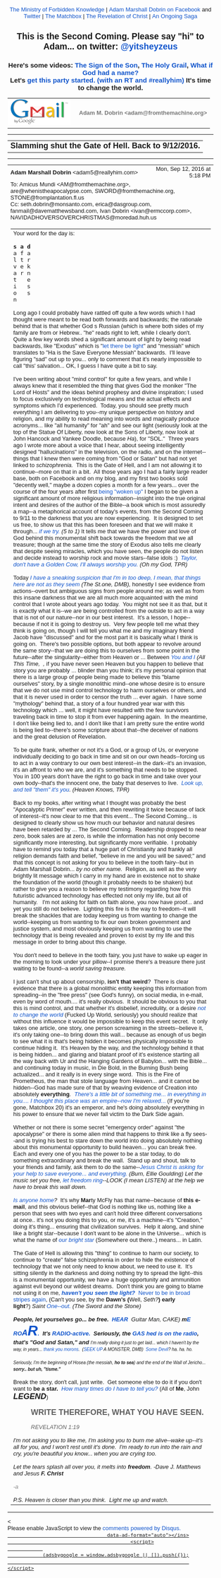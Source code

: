<!DOCTYPE html PUBLIC "-//W3C//DTD HTML 4.01//EN" "https://www.w3.org/TR/html4/strict.dtd">
<!-- saved from url=(0148)https://mail.google.com/mail/u/1/?ui=2&ik=9767b07e66&view=pt&q=emergency%20broadcast&qs=true&search=query&msg=1572043def28ea7d&siml=1572043def28ea7d -->
<html lang="en" data-inboxsdk-session-id="1482600201005-0.12663803938252127" data-inboxsdk-master-claimed="true" data-inboxsdk-active-app-ids="[{&quot;appId&quot;:&quot;sdk_wordzen_7bc143d54d&quot;}]" data-inboxsdk-app-logger-master-chosen="true" data-map-id="56faa42302c7223a" data-inboxsdk-last-event="1482600203430"><head data-inboxsdk-script-injected="true"><meta http-equiv="Content-Type" content="text/html; charset=UTF-8"><style type="text/css">
body,td,div,p,a,input {font-family: arial, sans-serif;}
</style><meta http-equiv="X-UA-Compatible" content="IE=edge"><title>Ministry of Forbidden Knowledge Mail - Slamming shut the Gate of Hell. Back to 9/12/2016.</title><style type="text/css">
body, td {font-size:13px} a:link, a:active {color:#1155CC; text-decoration:none} a:hover {text-decoration:underline; cursor: pointer} a:visited{color:##6611CC} img{border:0px} pre { white-space: pre; white-space: -moz-pre-wrap; white-space: -o-pre-wrap; white-space: pre-wrap; word-wrap: break-word; max-width: 800px; overflow: auto;} .logo { left: -7px; position: relative; }
</style><style id="inboxsdk__shared_style">.inboxsdk__notransition {
  -webkit-transition: none !important;
  -moz-transition: none !important;
  -o-transition: none !important;
  -ms-transition: none !important;
  transition: none !important;
}

.inboxsdk__close_button {
  height: 24px;
  width: 24px;
  opacity: .7;
  position: relative;
  background: none;
  border: none;
  padding: 0;
  box-sizing: content-box;
  outline: none;
  cursor: pointer;
}
.inboxsdk__close_button:focus, .inboxsdk__close_button:hover {
  opacity: 1;
}
.inboxsdk__close_button:focus::before {
  background-color: rgba(0,0,0,.12);
}
.inboxsdk__close_button::before {
  border-radius: 50%;
  position: absolute;
  top: -4px;
  bottom: -4px;
  left: -4px;
  right: -4px;
  padding: 4px;
  content: ' ';
}
.inboxsdk__close_button::after {
  content: ' ';
  background: url(https://www.gstatic.com/images/icons/material/system/1x/close_black_24dp.png);
  position: absolute;
  height: 24px;
  width: 24px;
  top: 0;
  left: 0;
}

.FDbGfHAFeHabEHJE {
  display: none;
}

/* drawer */

.inboxsdk__drawer_view_container {
  visibility: visible;
  direction: initial;
  position: fixed;
  height: 100vh;
  width: 100vw;
  bottom: 0;
  left: 0;
  z-index: 51;
  pointer-events: none;
}
.inboxsdk__drawer_view {
  position: absolute;
  pointer-events: auto;
  top: 0;
  bottom: 0;
  right: 0;
  width: 452px;
  font: normal normal normal normal 13px / normal "Helvetica Neue", Helvetica, Arial, sans-serif;
  display: -webkit-flex;
  display: flex;
  -webkit-flex-direction: column;
  flex-direction: column;
  background-color: #fff;
  outline: none;
  box-shadow: 0 0 8px rgba(0,0,0,.18), 0 8px 16px rgba(0,0,0,.36);
  -webkit-transform: translateX(100%);
  transform: translateX(100%);
  transition: transform 150ms cubic-bezier(.4,0,.2,1);
}

.inboxsdk__drawer_view.inboxsdk__active {
  -webkit-transform: none;
  transform: none;
}
.inboxsdk__drawer_title_bar {
  background-color: #f5f5f5;
  border-bottom: 1px solid #e0e0e0;
  padding: 16px 20px;
  white-space: nowrap;
  display: -webkit-flex;
  display: flex;
  flex: 0 0 auto;
  -webkit-flex: 0 0 auto;
}
.inboxsdk__drawer_title_bar .inboxsdk__close_button {
  margin-right: 20px;
  -webkit-flex-shrink: 0;
  flex-shrink: 0;
}
.inboxsdk__drawer_title {
  overflow: hidden;
  text-overflow: ellipsis;
  white-space: nowrap;
  font: normal normal normal normal 20px / 24px "Helvetica Neue", Helvetica, Arial, sans-serif;
}

/* backdrop */

.inboxsdk__inbox_backdrop {
  visibility: visible;
  position: fixed;
  height: 100vh;
  width: 100vw;
  bottom: 0;
  left: 0;
  z-index: 50;
  background-color: transparent;
  transition: background-color 150ms cubic-bezier(0.4, 0, 1, 1);
}
.inboxsdk__inbox_backdrop.inboxsdk__active {
  background-color: rgba(10,10,10,.6);
  transition: background-color 70ms cubic-bezier(0,0,.2,1);
}

.inboxsdk__inbox_backdrop ~ .inboxsdk__inbox_backdrop {
  opacity: 0.6;
}

/* sidebar */

.cBfabCEFAGfaFDIc {
  display: -webkit-flex;
  display: flex;
  -webkit-flex-direction: column;
  flex-direction: column;
}

.dbBDFJdaaGIFeBEF > .inboxsdk__close_button {
  position: absolute;
  bottom: 10px;
  right: 20px;
}

.aGBCaFFdGddaeJJI {
  width: 216px;
}

.CBDFfGfHeFDaaEJG {
  overflow: hidden;
  font: 12px Arial, sans-serif;
  max-height: 100%;
  box-sizing: border-box;
}

.EdeFaJcbGeGCAAeI {
  white-space: nowrap;
  display: -webkit-flex;
  display: flex;
  -moz-user-select: none;
  -webkit-user-select: none;
  user-select: none;
  cursor: default;
}

.CBDFfGfHeFDaaEJG.bdJHCBbbIcfGJebA .EdeFaJcbGeGCAAeI:hover,
.CBDFfGfHeFDaaEJG.HfbdbGIFeaAfJHAJ .EdeFaJcbGeGCAAeI {
  background: rgba(0,0,0,.03);
}

.CEcGcHaDBbDEJDdJ {
  min-width: 0;
  overflow: hidden;
  text-overflow: ellipsis;
}

.CBDFfGfHeFDaaEJG.bdJHCBbbIcfGJebA .CEcGcHaDBbDEJDdJ {
  cursor: move;
}

.HJFIHJbABFHEBFaG {
  padding-left: 20px;
  vertical-align: middle;
  font: 13px / 40px "Helvetica Neue", Helvetica, Arial, sans-serif;
  color: #303030;
}

.dbBDFJdaaGIFeBEF.GIdGDGFDBIBGFfGF .EdeFaJcbGeGCAAeI {
  display: none;
}

.HDaFbBabdIecccDa {
  display: inline-block;
  vertical-align: middle;
  margin-left: 10px;
  box-sizing: border-box;
  background-size: contain;
}

.HDaFbBabdIecccDa,
.HDaFbBabdIecccDa > img {
  width: 20px;
  height: 20px;
}

.JFCaJdfbcccEeCCG {
  -webkit-flex: 1;
  flex: 1;
  text-align: right;
  visibility: hidden;
}

.CBDFfGfHeFDaaEJG.bdJHCBbbIcfGJebA .JFCaJdfbcccEeCCG {
  visibility: visible;
  cursor: pointer;
}

.dbeFICHICGBBDHCA {
  margin-top: 12px;
  margin-right: 4px;
  background: url(https://www.streak.com/build/images/arrowDown.png) center / 20px no-repeat;
  border: none;
  width: 14px;
  height: 14px;
  -webkit-transform: rotate(-90deg);
  transform: rotate(-90deg);
  transition: -webkit-transform .15s, transform .15s;
  outline: none;
  opacity: .6;
  cursor: pointer;
}

.EdeFaJcbGeGCAAeI:hover .dbeFICHICGBBDHCA,
.CBDFfGfHeFDaaEJG.HfbdbGIFeaAfJHAJ .EdeFaJcbGeGCAAeI .dbeFICHICGBBDHCA {
  opacity: .9;
}

.CBDFfGfHeFDaaEJG.EcbeJCbCdeaCcaJc .dbeFICHICGBBDHCA {
  -webkit-transform: rotate(0);
  transform: rotate(0);
}

.fGfCaBbIbHafaEII {
  border-bottom: 1px solid #ddd;
  margin-bottom: 15px;
}

/* end sidebar */
</style><style id="inboxsdk__style">/* suggestions */

.inboxsdk__suggestions_separator_before {
  padding-bottom: 2px !important;
}

.inboxsdk__suggestions_separator_after {
  border-top: 1px solid #e5e5e5;
  padding-top: 2px !important;
}

/* buttons */

div.T-I.inboxsdk__button {
  -webkit-user-select: none;
  min-width: 27px;
}

.inboxsdk__no_bg {
  background: none;
}

.inboxsdk__button.inboxsdk__button_disabled {
  opacity: 0.55;
}

  .inboxsdk__button_icon + .inboxsdk__button_text {
    margin-left: 5px;
  }

.inboxsdk__button_icon {
  display: inline-block;
}

.inboxsdk__button_iconImg {
  height: 16px;
  width: 16px;
  vertical-align: middle;
  margin-top: -2px;
  user-drag: none;
  -moz-user-select: none;
  -webkit-user-drag: none;
}

.inboxsdk__button_green_inactive {
  -webkit-box-shadow: 0 1px 0 rgba(0,0,0,.05);
  box-shadow: 0 1px 0 rgba(0,0,0,.05);
  background-color: #53a93f;
  background-image: -webkit-linear-gradient(top,transparent,transparent);
  background-image: linear-gradient(top,transparent,transparent);
  border: 1px solid transparent;
  color: #fff;
  text-shadow: none;
}

.inboxsdk__button_green_hover {
  -webkit-box-shadow: inset 0 -1px 0 #4c8534;
  box-shadow: inset 0 -1px 0 #4c8534;
  background-color: #65b045;
  background-image: -webkit-linear-gradient(top,transparent,transparent);
  background-image: linear-gradient(top,transparent,transparent);
  border: 1px solid transparent;
  border-bottom: 1px solid #4c8534;
  text-shadow: none;
}

.inboxsdk__button_green_active {
  -webkit-box-shadow: inset 0 1px 0 #2f6124;
  box-shadow: inset 0 1px 0 #2f6124;
  background: #3e802f;
  border: 1px solid transparent;
  border-top: 1px solid #2f6124;
  color: #fff;
  text-shadow: none;
}

.J-M.inboxsdk__menu {
  min-width: 1em;
  min-height: 1em;
  padding: 0px;
  overflow: visible;
  max-height: none;
}

.f4.J-N-JX.inboxsdk__message_more_icon {
  margin-top: -1px;
  width: 16px;
  height: 16px;
}

/* end */

/* compose buttons */

.T-I.inboxsdk__button.inboxsdk__compose_sendButton {
  min-width: 0px;
  margin-right: 0px;
  margin-left: 0px;
  padding:0px;
}

.inboxsdk__compose_actionToolbar {
  padding: 0px 0px 0px 5px;
  white-space: nowrap;
}

.inboxsdk__compose_actionToolbar div.inboxsdk__button {
  min-width: 27px;
  height: 27px;
}

.inboxsdk__compose_actionToolbar .inboxsdk__button_icon {
  height: 17px;
  width: 17px;
  display: inline-block;
  vertical-align: middle;
  position: relative;
  margin-top: 2px;
}

.inboxsdk__compose_actionToolbar .inboxsdk__button_iconImg {
  vertical-align: top;
  height: 17px;
  width: 17px;
  display: inline-block;
  margin-top: -1px;
}

.inboxsdk__compose_actionToolbar .inboxsdk__button > div {
    opacity: 0.55;
}

.inboxsdk__compose_actionToolbar .inboxsdk__button:focus {
  border: 1px solid #4d90fe;
  outline: none;
}


  .inboxsdk__compose_actionToolbar .inboxsdk__button.inboxsdk__button_hover > div, .inboxsdk__compose_actionToolbar .inboxsdk__button:focus > div {
    opacity: 1
  }


.inboxsdk__compose_groupedActionToolbar {
  position: absolute;
  bottom: 44px;
  background: #f5f5f5;
  margin: 3px;
  box-shadow: 0 2px 2px -1px rgba(0,0,0,0.1);
  border: 1px solid #cfcfcf;
  padding: 1px !important;
  z-index: 10;
  left: 0px;
}

.inboxsdk__compose_groupedActionToolbar div.inboxsdk__button {
  z-index: 1;
}

.inboxsdk__compose_groupedActionToolbar_arrow {
  position: absolute;
  background: url('https://ssl.gstatic.com/ui/v1/icons/mail/down_pointer.png') no-repeat;
  width: 17px;
  height: 18px;
  bottom: -16px;
  margin-left: 4px;
}

/* end */

/* appid warning */

.inboxsdk__appid_warning {
  margin: 0;
  padding: 9px;
  color: #4b4b4b;
  height: 32px;
  background: #ff6c6c;
  font-size: 10pt;
}

.inboxsdk__appid_warning_main {
  display: inline-block;
  vertical-align: middle;
}

.inboxsdk__appid_warning .topline {
  font-weight: bold;
  font-size: 11pt;
}

a.inboxsdk__appid_register {
  color: white;
  display: inline-block;
  background: #1989ff;
  border-radius: 3px;
  text-decoration: none;
  box-shadow: 0 0 5px rgba(0,0,0,0.3);
  padding: 7px;
  font-size: 10pt;
  vertical-align: middle;
  margin-left: 1em;
}

input.inboxsdk__x_close_button {
  background-color: transparent;
  background-image: url(https://www.streak.com/build/images/circle_border_x.png);
  background-size: cover;
  background-repeat: no-repeat;
  background-position: center center;
  height: 20px;
  width: 20px;
  border: none;
  display: inline-block;
  vertical-align: middle;
  cursor: pointer;

  float: right;
  margin: 5px;
}

/* thread rows */

.inboxsdk__gmail_label.inboxsdk__label_has_icon .au {
  display: inline-block;
  margin-left: 14px;
}

.inboxsdk__thread_row_label .inboxsdk__button_icon,
.inboxsdk__thread_row_label .inboxsdk__button_iconImg {
  height: 11px;
  width: 11px;
}

.inboxsdk__thread_row_label .inboxsdk__button_icon {
  display: inline-block;
  margin-top: 2px;
  margin-left: 4px;
  position: absolute;
}

.inboxsdk__thread_row_button {
  outline: 0;
  padding: 0 5px;
  position: relative;
  height: 15px;
  width: 15px;
  top: -2px;
}

.inboxsdk__gmail_action {
  float: right;
  position: relative;
  background-color: grey;
  border: 1px solid black;
  margin-left: 1em;
  cursor: default;
  padding: 0 6px;
  background-image: -webkit-linear-gradient(top,#e9e9e9,#e6e6e6);
  background-image: linear-gradient(top,#e9e9e9,#e6e6e6);
  border: 1px solid rgba(0,0,0,0.1);
  border-color: #ccc;
  color: #444;
  height: 17px;
  line-height: 17px;
  min-width: 56px;
  border-radius: 2px;
  font-size: 11px;
  font-weight: bold;
  text-align: center;
  white-space: nowrap;
  padding-right: 18px;
}

.inboxsdk__gmail_action:focus {
  border: 1px solid #4d90fe;
  outline: none;
}

.inboxsdk__gmail_action:active {
  box-shadow: inset 0 1px 2px rgba(0,0,0,.1);
}

.inboxsdk__gmail_action:hover {
  box-shadow: 0 1px 1px rgba(0,0,0,.05);
  background-color: #ededed;
  background-image: -webkit-linear-gradient(top,#ededed,#eaeaea);
  background-image: linear-gradient(top,#ededed,#eaeaea);
  border-color: #b8b8b8;
}

.inboxsdk__gmail_action::after {
  content: '';
  position: absolute;
  right: 5px;
  top: 5px;
  margin-left: 5px;
  background: no-repeat url(https://ssl.gstatic.com/mail/sprites/smartmail-561acb673be75c1d374881a95997fce4.png) -67px -100px;
  width: 7px;
  height: 7px;
  opacity: .55;
}

.inboxsdk__thread_row_custom_date {
  margin-left: 2px;
}

span.inboxsdk__thread_row_custom_date + span:not(.inboxsdk__thread_row_custom_date) {
  display: none;
}

span.inboxsdk__thread_row_custom_draft_label + div.yW {
  display: none;
}

.inboxsdk__thread_row_attachment_icon {
  margin-left: 3px;
  width: 16px;
  height: 16px;
}

.inboxsdk__thread_row_icon_wrapper {
  display: inline-block;
  width: 25px;
  margin-right: 3px;
}

.inboxsdk__thread_row_image_added .y6 .inboxsdk__thread_row_icon_wrapper ~ span[id] {
  margin-left: 3px;
}

  .inboxsdk__thread_row_icon_wrapper .inboxsdk__button_icon {
    position: absolute;
    top: 50%;
    height: 24px;
    overflow: hidden;
    width: 24px;
    margin-top: -12px;
  }

    .inboxsdk__thread_row_icon_wrapper .inboxsdk__button_iconImg {
      height: 24px;
      width: 24px;
      margin-top: 0px;
    }

  .inboxsdk__thread_row_image_added .a4W, .inboxsdk__thread_row_image_added .apA, .inboxsdk__thread_row_image_added .apx {
    position: relative;
  }


/* end thread rows */

td.gH div.gK span:first-child > img {
  margin-right: 3px;
}

td.gH div.gK span:first-child > img:last-child {
  margin-right: 6px;
}

.inboxsdk__message_attachment_icon {
  width: 21px;
  height: 21px;
  margin-top: -3px;
}

/* Work around issue where clicking "Remove formatting" in Compose causes this
 * element to become taller and shift the toolbar down. */
.gU .aWQ {
  max-height: 3px;
}

.aQw .inboxsdk__button_iconImg {
  margin-top: 2px;
}

.aZi .asa .inboxsdk__button_iconImg {
  display: inline-block;
  vertical-align: middle;
  margin-top: -3px;
}

/* Message view attachments toolbar */
.aZi .aZj .asa .inboxsdk__button_iconImg {
  margin: 0;
}

body .dw {
  /* Fixes issue where a tall compose window opened over a custom view could be
   * overlapped by Gmail's top bar. Also fixes issue where mole widgets are
   * only visible while a compose window is open.
   */
  z-index: 6 !important;
}

.inboxsdk__compose_outerSidebar_wrapper {
  position: absolute;
  left: -401px;
  top: 0px;
  background: white;
  width: 400px;
  bottom: 0px;
  border-left: 1px solid silver;
  box-shadow: -2px 0px 1px #E6E6E6;
  display: block;
}

.inboxsdk__outerSidebarActive .aSt .inboxsdk__compose_outerSidebar_wrapper {
  border-left: 0;
  box-shadow: none;
  left: -400px;
}

.inboxsdk__outerSidebarActive .aSs > div { width: 50% !important; margin-left: 30%; }

.inboxsdk__compose_outerSidebar_header {
  background: #404040;
  font-size: 80%;
  padding: 10px 10px 11px 10px;
  color: white;
  border-bottom: 1px solid #C4C4C4;
}

.inboxsdk__compose_outerSidebar_body {
  position: absolute;
  width: 100%;
  bottom: 43px;
  top: 36px;
  left: -1px;
  overflow: auto;
}

.inboxsdk__compose_outerSidebar_footer {
  position: absolute;
  bottom: 0px;
  width: 100%;
  border-top: 1px solid rgb(206, 206, 206);
  display: block;
}

.inboxsdk__compose_innerSidebarActive form, .inboxsdk__compose_innerSidebarActive .GQ {
  padding-right: 200px;
}

div.inboxsdk__compose_statusbar {
  margin: 0;
  border: 0;
  height: 40px;
}

.inboxsdk__compose_statusbarActive .aoI {
  height: auto !important;
}

/* compose size fixing */
.inboxsdk__compose .qz {
  max-height: inherit !important;
}

/* .dw means not fullscreen */
.dw .inboxsdk__compose_statusbarActive .aDj.aDi {
  position: static !important;
}

.inboxsdk__compose_statusbarActive .aDj > .aDh {
  height: auto;
}

.inboxsdk__recipient_row td.ok {
  height: 23px;
}

.inboxsdk__recipient_row td.az3 {
  padding: 0px 3px 3px 3px;
}

/* toolbar visibility */

[data-thread-toolbar=true] [data-rowlist-toolbar=true] {
  display: none;
}

[data-toolbar-expanded=true] [data-toolbar-expanded=false] {
  display: none;
}

[data-toolbar-expanded=false] [data-toolbar-expanded=true] {
  display: none;
}


[data-toolbar-icononly=true] .inboxsdk__button_text {
  display: none;
}

.inboxsdk__menuItem img, .inboxsdk__menuItem .inboxsdk__icon {
  height: 16px;
  width: 16px;
  margin-left: -20px;
  position: absolute;
  margin-top: -1px;
}

/* end */

/* modal */

.inboxsdk__modal_overlay {
  right: 0px;
  bottom: 0px;
}

.inboxsdk__modal_fullscreen {
  position: fixed;
  top: 0px;
  left: 0px;
  bottom: 0px;
  right: 0px;
  z-index: 501;
  display: flex;
  display: -webkit-flex;
  justify-content: center;
  -webkit-justify-content: center;
  align-items: center;
  -webkit-align-items: center;
  padding: 110px 50px 50px 50px;
}

.inboxsdk__modal_content {
    margin-top: 30px; margin-bottom: 30px;
}

.inboxsdk__modal_fullscreen.inboxsdk__modal_content_no_buttons .inboxsdk__modal_content {
  margin-bottom: 0px;
}

.inboxsdk__modal_close {
  outline: none;
  cursor: pointer;
}


.inboxsdk__modal_fullscreen .inboxsdk__modal_container {
  position: relative;
  margin-top: -60px;
  width: auto;
  overflow: hidden;
}

  .inboxsdk__modal_fullscreen.inboxsdk__modal_hideTop .inboxsdk__modal_close {
    display: none;
  }

  .inboxsdk__modal_fullscreen.inboxsdk__modal_hideTop .inboxsdk__modal_container {
    padding-top: 0px;
  }

  .inboxsdk__modal_fullscreen.inboxsdk__modal_hideTop .inboxsdk__modal_content {
    margin-top: 0px;
  }

  .inboxsdk__modal_fullscreen.inboxsdk__modal_hideTop .Kj-JD-K7 {
    margin: 0px;
  }

  .inboxsdk__modal_fullscreen.inboxsdk__modal_hideSides .inboxsdk__modal_container {
    padding-left: 0px;
    padding-right: 0px
  }

  .inboxsdk__modal_fullscreen.inboxsdk__modal_hideBottom .inboxsdk__modal_content {
    margin-bottom: 0px;
  }

  .inboxsdk__modal_fullscreen.inboxsdk__modal_hideBottom .inboxsdk__modal_container {
    padding-bottom: 0px;
  }

/* end modal */

/* mole */

/* Fix issue where Compose toolbar can become disconnected when moles or
 * drawers are in use */
.inboxsdk__drawers_in_use .aDi,
.inboxsdk__moles_in_use .aDi {
  left: auto !important;
}

/* Make it so the compose/mole layer doesn't wrap, so we don't have to do a lot
 * of fancy logic to hide moles ourselves when things get too crowded. */
.inboxsdk__moles_in_use .nH > .nH > .no {
  white-space: nowrap;
}
.inboxsdk__moles_in_use .nH > .nH > .no > * {
  white-space: initial;
}
.inboxsdk__moles_in_use .nH > .nH > .no > .nn {
  display: inline-block;
  float: none;
}

.inboxsdk__mole_view {
  position: relative;
  max-width: 564px;
  height: 100vh;
  vertical-align: top;
  display: inline-flex;
  display: -webkit-inline-flex;
  align-items: flex-end;
  -webkit-align-items: flex-end;
}

.inboxsdk__mole_view_inner {
  visibility: visible;
  box-sizing: border-box;
  margin-right: 5px;
  box-shadow: rgba(0,0,0,0.2) 0 2px 6px;
  min-width: 260px;
  min-height: 36px;
}

.inboxsdk__mole_view_titlebar {
  position: absolute;
  left: 0;
  right: 5px;
  color: white;
  font-size: 12.8px;
  background: #404040;
  box-sizing: border-box;
  height: 36px;
  padding-top: 7px;
  padding-left: 11px;
  cursor: pointer;
}

.inboxsdk__mole_view_titlebar h2 {
  font-size: inherit;
  font-weight: inherit;
  margin: 4px 0 0 0;
  white-space: nowrap;
  overflow: hidden;
  text-overflow: ellipsis;
}

.inboxsdk__mole_title_buttons {
  white-space: nowrap;
  float: right;
  padding-right: 5px;
  margin-top: -3px;
}

.inboxsdk__mole_title_buttons > img {
  height: 24px;
  width: 24px;
  position: relative;
  top: 2px;
  opacity: 0.6;
}

.inboxsdk__mole_title_buttons > img:hover {
  opacity: 1;
  background-color: #737373;
}

.inboxsdk__mole_view.inboxsdk__minimized .inboxsdk__mole_view_content,
.inboxsdk__mole_view.inboxsdk__minimized.inboxsdk__mole_use_minimize_title h2.inboxsdk__mole_default,
.inboxsdk__mole_view:not(.inboxsdk__minimized) h2.inboxsdk__mole_minimized,
.inboxsdk__mole_view:not(.inboxsdk__mole_use_minimize_title) h2.inboxsdk__mole_minimized,
.inboxsdk__mole_view.inboxsdk__minimized .Hl,
.inboxsdk__mole_view:not(.inboxsdk__minimized) .Hk {
  display: none;
}

.inboxsdk__mole_view_content {
  margin-top: 36px;
  border: 1px solid #cfcfcf;
  background: white;
  min-width: 260px;
  min-height: 20px;
  max-height: 80vh;
}

.inboxsdk__mole_view_chromeless .inboxsdk__mole_view_inner {
  min-width: 0px;
}

.inboxsdk__mole_view_chromeless .inboxsdk__mole_view_content {
  margin-top: 0px;
  min-width: 0px;
}

/* end mole */


/* tabs */

.inboxsdk__tab {
  width: 30px;
}

.inboxsdk__tab.GIdGDGFDBIBGFfGF:first-child:last-child {
  display: none;
}

.inboxsdk__tab.inboxsdk__tab_selected {
  width: auto;
}

table.aKk .inboxsdk__contentTabContainer .inboxsdk__tab .aAy[role=tab] {
  height: 28px;
}

.inboxsdk__tab_icon {
  width: 30px;
  height: 25px;
  background-position-x: 5px;
  background-position-y: 3px;
  background-size: 16px;
  bacgkround-repeat: no-repeat;
}

.inboxsdk__tab_icon img {
  height: 16px;
  width: 16px;
  margin-left: 5px;
  margin-top: 3px;
}

.inboxsdk__tab .aKx {
  top: 4px;
}

.inboxsdk__sidebar div[role=complementary] {
  position: static !important;
}

/* Fix issue where sidebar causes threadview to be taller than it should */
.inboxsdk__sidebar > div.y4,
.aAFBCecGBDaEADBD > div.y4 {
  display: none;
}

table.aKk .inboxsdk__contentTabContainer .inboxsdk__tab:first-child .aAy[role=tab] {
  border-left-width: 1px;
}

/* end tabs */

/* old sidebar */

.inboxsdk__sidebar .inboxsdk__contentPanelContainer {
  font: 12px Arial, sans-serif;
  max-width: 220px;
}

.inboxsdk__contentPanelContainer_contentContainer {
  overflow: hidden;
  margin-bottom: 10px;
  border-bottom: 1px solid #D8D8D8;
}


/* end old sidebar */


/* sidebar */

.aAFBCecGBDaEADBD div[role=complementary] {
  position: static !important;
  width: 216px !important;
}

.aAFBCecGBDaEADBD {
  /* Necessary to prevent z-indexes on sidebar items from causing them to show
  above stuff outside of the sidebar. */
  will-change: position;
}

.dbBDFJdaaGIFeBEF {
  position: relative;
}

.CBDFfGfHeFDaaEJG {
  background: #ffffff;
}

.aGBCaFFdGddaeJJI {
  padding: 4px 0 12px;
}

.dbBDFJdaaGIFeBEF.GIdGDGFDBIBGFfGF .aGBCaFFdGddaeJJI {
  padding-top: 0;
}

/* end sidebar */

/* custom content */

.inboxsdk__custom_view_element {
  overflow: auto;
}

/* end custom content */


/* nav menu */


.inboxsdk__hide_native_marker .ain:not(.inboxsdk__navItem) {
  border-left-color: transparent;
}
.inboxsdk__hide_native_marker .ain:not(.inboxsdk__navItem) .nZ .aio * {
  color: inherit !important;
}
.inboxsdk__hide_native_marker .ain:not(.inboxsdk__navItem) .nU:not(.n1) .n0 {
  font-weight: normal;
}

.inboxsdk__navItem_hover .aj0, .inboxsdk__navItem_hover .p8 {
  visibility: visible;
}

.inboxsdk__navItem_link {
  position: absolute;
  top: 0px;
  right: -4px;
}

[dir=rtl] .inboxsdk__navItem_link {
  left: -4px;
  right: initial;
}

.inboxsdk__navItem_container .aio .inboxsdk__button {
  position: absolute;
  top: 0px;
  right: -30px;
}

.inboxsdk__navItem_marker {
  position: absolute;
  left: 0px;
  padding-bottom: 2px;
}

.ain .inboxsdk__navItem_container {
  margin-left: -18px;
}

.inboxsdk__navItem_container {
  margin-left: -14px;
}

.inboxsdk__expando {
  z-index: 1;
}

.aip .CK {
  color: #15c;
}

.aip .CK:hover {
  text-decoration: underline;
}

.inboxsdk__navItem_container .aio.aip {
  white-space: nowrap;
}

/* end nav menu */



/* search results section */

.inboxsdk__custom_sections {
  margin-bottom: 15px;
}

.inboxsdk__custom_sections.Wc {
  padding: 0px;
  margin-bottom: 0px;
}

.inboxsdk__resultsSection {
  padding-top: 20px;
}

  .inboxsdk__custom_sections.Wc .inboxsdk__resultsSection {
    padding-top: 0px;
  }

.inboxsdk__custom_sections .Wg {
  padding-top: 0px;
}

  .inboxsdk__custom_sections.Wc .Wg {
    border-bottom: 0;
    padding: 0px;
  }

.inboxsdk__results_collapsedContainer > div {
  display: inline;
}

.inboxsdk__resultsSection.inboxsdk__resultsSection_collapsed {
  display: inline-block;
  margin-right: 20px;
}

  .Wc .inboxsdk__resultsSection.inboxsdk__resultsSection_collapsed {
    margin-right: 0px;
  }

.inboxsdk__resultsSection_collapsed .Cr {
  display: none;
}

.inboxsdk__resultsSection_title {
  white-space: nowrap;
  cursor: pointer;
  display: inline-block;
}

  .Wc .inboxsdk__resultsSection_title {
    padding: 3px 0 3px 8px;
  }

.inboxsdk__resultsSection_title_subtitle {
  opacity: 0.5;
  margin-left: 5px;
}

  .Wc .inboxsdk__resultsSection_title_subtitle {
    font-size: 80%;
  }

.inboxsdk__resultsSection_title .Wp {
  float: left;
  height: 10px;
  width: 20px;
  margin-top: 3px;
}

.inboxsdk__resultsSection_title h3 {
  margin-bottom: 10px;
  margin-top: 20px;
  display: inline;
  float: none;
}

.inboxsdk__resultsSection_header_summaryText.Wm:last-child .amH {
  padding-right: 0px;
  margin-right: 0px;
}

  .inboxsdk__custom_sections.Wc .inboxsdk__resultsSection_header_summaryText:last-child {
    margin-right: 11px;
  }

.inboxsdk__custom_sections.Wc .J-JN-M-I {
  margin-right: 13px;
}

.inboxsdk__resultsSection_header_summaryText.Wm + .aAE {
  margin-left: 3px;
}

.inboxsdk__resultsSection .TB.TC {
  text-align: center;
}

.inboxsdk__resultsSection .inboxsdk__resultsSection_loading {
  font-style: italic;
}

.inboxsdk__resultsSection .inboxsdk__resultsSection_result_icon {
  height: 15px;
  width: 15px;
  margin-left: 9px;
}

.inboxsdk__resultsSection .xX {
  width: 20ex;
}

.inboxsdk__resultsSection_result_title span {
  text-overflow: ellipsis;
  display: block;
  overflow: hidden;
}

.inboxsdk__resultsSection tr .xW > span {
  overflow: hidden;
  display: block;
  text-overflow: ellipsis;
}

.inboxsdk__resultsSection .V3 {
  overflow: hidden;
  white-space: nowrap;
}

.inboxsdk__resultsSection .at {
  position: relative;
}

.inboxsdk__resultsSection .at > * {
  display: inline-block;
}

.inboxsdk__resultsSection_label_icon {
  height: 11px;
  width: 11px;
  position: absolute;
  margin-left: 4px;
  margin-top: 1px;
}

.inboxsdk__resultsSection .av, .inboxsdk__thread_row_label .av {
  max-width: 90px;
  overflow: hidden;
  text-overflow: ellipsis;
}

.inboxsdk__resultsSection_label_icon + .av, .inboxsdk__thread_row_label .inboxsdk__button_icon + .av {
  margin-left: 16px;
}

.Wc .inboxsdk__resultsSection_footer {
  padding: 3px 3px 3px 8px;
}

/* end search results section */


/* tooltip */

/* gmail styles */

.inboxsdk__tooltip .T-P {
  -webkit-box-shadow: 0 1px 3px rgba(0,0,0,.2);
  box-shadow: 0 1px 3px rgba(0,0,0,.2);
  background-color: #fff;
  border: 1px solid;
  border-color: #bbb #bbb #a8a8a8;
  padding: 16px;
  position: absolute;
  z-index: 1201!important;
}

  .inboxsdk__tooltip.inboxdk__tooltip_content .T-P {
    padding: 0px;
  }

.inboxsdk__tooltip .aRM {
  outline: none;
  padding: 13px 10px 16px;
  text-align: center;
}

  .inboxdk__tooltip_content.inboxsdk__tooltip .aRM {
    padding: 0px;
  }

.inboxsdk__tooltip .aRR {
  color: #333;
  font-size: 18px;
  margin-top: 13px;
}

.inboxsdk__tooltip .aRQ {
  color: #777;
  font-size: 13px;
  margin: 3px 0 14px 0;
}




/* end gmail styles */

.inboxsdk__tooltip {
  position: fixed;
  z-index: 1300;
  transition: left 200ms ease, top 200ms ease;
}

.inboxsdk__tooltip .T-P {
  position: relative;
  width: auto;
  max-width: 500px;
}

.inboxsdk__tooltip .inboxsdk__tooltip_arrow {
  position: fixed;
  z-index: 1400;
  margin-top: -1px;
  transition: left 200ms ease, top 200ms ease;
}

.inboxsdk__tooltip .inboxsdk__tooltip_close {
  -webkit-user-select: none;
}

.inboxsdk__tooltip .inboxsdk__button {
  margin-right: 0px;
}

.inboxsdk__tooltip .inboxsdk__tooltip_image {
  max-height: 300px;
  max-width: 500px;
  overflow: hidden;
  height: auto;
}

.inboxsdk__tooltip .inboxsdk__tooltip_image > img {
  max-height: 300px;
  max-width: 500px;
}

/* end tooltip */


/* attachment card */

.inboxsdk__attachmentCard img.aQG.aYB {
  max-width: 178px;
  min-width: 178px;
  min-height: 118px;
}

.inboxsdk__attachmentCard img.aZG.aYw {
  background: none;
}

/* add some margins between cards so 4+ cards don't hit each other */

.aQw > .T-I.J-J5-Ji.L3 {
  margin-top: 5px;
}

/* end attachment card */


/* keyboard shortcut help */

table.cf.wd.inboxsdk__shortcutHelp_table {
  margin-bottom: 15px;
}

.inboxsdk__shortcutHelp_table td.Dn {
  display: inline-block;
  width: 50%;
}

.inboxsdk__shortcutHelp_table table.cf {
  display: block;
}

.inboxsdk__shortcutHelp_table tbody tbody {
  display: block;
}

.inboxsdk__shortcutHelp_table tbody tbody tr {
  display: block;
  white-space: nowrap;
}

.inboxsdk__shortcutHelp_table td.wg.Dn {
  display: inline-block;
  width: 45%;
}

.inboxsdk__shortcutHelp_table span.wb {
  margin-left: 3px;
}

.inboxsdk__shortcutHelp_table td.we.Dn {
  width: 60%;
  white-space: normal;
}

.inboxsdk__shortcutHelp_title img.inboxsdk__icon {
  height: 21px;
  width: 21px;
  vertical-align: middle;
  margin-right: 10px;
  border-radius: 4px;
}

/* end keyboard shortcut help */


/* search suggestions */

.asor.inboxsdk__custom_suggestion {
  display: flex;
  display: -webkit-flex;
  justify-content: center;
  -webkit-justify-content: center;
  align-items: center;
  -webkit-align-items: center;
}

.inboxsdk__custom_suggestion img {
  max-width: 32px;
  max-height: 32px;
  margin-left: -11px;
}

/* end send suggestions */


/* app toolbar */

.inboxsdk__appButton {
  margin-right: -15px;
}

  .inboxsdk__appButton:first-child {
    margin-left: -45px;
  }

  .inboxsdk__appButton + .inboxsdk__appButton {
    margin-left: 35px;
  }

  .inboxsdk__appButton.inboxsdk__appButton_noGPlus {
    margin-right: 0px;
  }

.inboxsdk__appButton .inboxsdk__button_icon {
  margin-right: 5px;
  position: relative;
}

.inboxsdk__appButton a {
  color: #404040;
  text-decoration: none;
  line-height: 24px;
}

.inboxsdk__appButton.inboxsdk__appButton_noGPlus a {
  line-height: 30px;
}

.inboxsdk__appButton a:hover {
  text-decoration: underline;
  color: #000;
}

.inboxsdk__gmail_dark_theme .inboxsdk__appButton a {
  color: #eee;
}
.inboxsdk__gmail_dark_theme .inboxsdk__appButton a:hover {
  color: #fff;
}

.inboxsdk__appButton_tooltip {
  outline: none;
  transition: none;
  -webkit-animation: gb__a .2s;
}

.inboxsdk__appButton_tooltip .inboxsdk__tooltip_close {
  display: none;
}

.inboxsdk__tooltip.inboxsdk__appButton_tooltip .T-P {
  padding: 0px;
}

.inboxsdk__tooltip.inboxsdk__appButton_tooltip .aRM {
  padding: 0px;
  white-space: initial;
  text-align: center;
  font: normal normal normal normal 16px / normal arial, sans-serif;
}

.inboxsdk__tooltip.inboxsdk__appButton_tooltip .inboxsdk__tooltip_arrow {
  transform-origin: top;
  transform: rotateZ(180deg);
  margin-top: 9px;
}

/* end app toolbar */
</style>	<SCRIPT>
  (function(i,s,o,g,r,a,m){i['GoogleAnalyticsObject']=r;i[r]=i[r]||function(){
  (i[r].q=i[r].q||[]).push(arguments)},i[r].l=1*new Date();a=s.createElement(o),
  m=s.getElementsByTagName(o)[0];a.async=1;a.src=g;m.parentNode.insertBefore(a,m)
  })(window,document,'script','https://www.google-analytics.com/analytics.js','ga');

  ga('create', 'UA-74743044-2', 'auto');
  ga('send', 'pageview');

</SCRIPT></head>

  <body style="width: 100%; margin: 0 auto; text-align: left; font-family: Arial;">



<center>
<script type="text/javascript">
    google_ad_client = "ca-pub-9608809622006883";
    google_ad_slot = "4355365452";
    google_ad_width = 728;
    google_ad_height = 90;
</script>
<!-- leaderboard -->
<script type="text/javascript"
src="//pagead2.googlesyndication.com/pagead/show_ads.js">
</script>
<br/>
<a href="http://fb.me/MinistryOfForbiddenKnowledge">The Ministry of Forbidden Knowledge</a> | 
<a href="http://fb.me/admdbrn">Adam Marshall Dobrin on Facebook</a> and <a href="http://bit.ly/29qRC6P">Twitter</a> |
<a href="http://matchbox.lamc.la">The Matchbox</a> | 
<a href="http://lamc.la">The Revelation of Christ</a> | 
<a href="http://medium.com/@adam5/publications">An Ongoing Saga</a>
<br/>
</center>
<center><h2>
This is the Second Coming.  Please say "<b>hi</b>" to Adam... on twitter: <a href="http://twitter.com/yitsheyzeus" target=_new>@yitsheyzeus</a>
</h2><h3>
Here's some videos: <a href="http://sign.lamc.la" target=_new>The Sign of the Son</a>, <a href="http://vimeo.com/yitsheyzeus/genesis" target=_new>The Holy Grail</a>, <a href="https://www.youtube.com/watch?v=Fr_CHOxSyc8" target=_new>What if God had a name?</a>
</br>Let's <a href="http://flint.lamc.la">get this party started. (with an RT and #reallyhim)</a>  It's time to change the world.</h3>
</center>

<div class="bodycontainer"><table width="100%" cellpadding="0" cellspacing="0" border="0"><tbody><tr height="14px"><td width="143"><img src="./HELLSETAG_files/logo.gif" width="143" height="59" alt="Ministry of Forbidden Knowledge Mail" class="logo"></td><td align="right"><font size="-1" color="#777"><b>Adam M. Dobrin &lt;adam@fromthemachine.org&gt;</b></font></td></tr></tbody></table><hr><div class="maincontent"><table width="100%" cellpadding="0" cellspacing="0" border="0"><tbody><tr><td><font size="+1"><b>Slamming shut the Gate of Hell. Back to 9/12/2016.</b></font><br></td></tr></tbody></table><hr><table width="100%" cellpadding="0" cellspacing="0" border="0" class="message"><tbody><tr><td><font size="-1"><b>Adam Marshall Dobrin </b>&lt;adam5@reallyhim.com&gt;</font></td><td align="right"><font size="-1">Mon, Sep 12, 2016 at 5:18 PM</font></td></tr><tr><td colspan="2"><font size="-1" class="recipient"><div>To: Amicus Mundi &lt;AM@fromthemachine.org&gt;, are@whenistheapocalypse.com, SWORD@fromthemachine.org, STONE@fromplantation.fl.us</div><div>Cc: seth.dobrin@monsanto.com, erica@dasgroup.com, fanmail@davematthewsband.com, Ivan Dobrin &lt;ivan@ermccorp.com&gt;, NAVIDADHOVERSOVERCHRISTMAS@moredad.huh.us</div></font></td></tr><tr><td colspan="2"><table width="100%" cellpadding="12" cellspacing="0" border="0"><tbody><tr><td><div style="overflow: hidden;"><font size="-1"><div dir="ltr">Your word for the day is:<div><font face="monospace, monospace"><br></font></div><div><font face="monospace, monospace"><b>s a d</b></font></div><div><font face="monospace, monospace">a f a</font></div><div><font face="monospace, monospace">l t r</font></div><div><font face="monospace, monospace">v e k</font></div><div><font face="monospace, monospace">a r n</font></div><div><font face="monospace, monospace">t &nbsp; e</font></div><div><font face="monospace, monospace">i &nbsp; s</font></div><div><font face="monospace, monospace">o &nbsp; s</font></div><div><font face="monospace, monospace">n</font></div><div><br></div><div>Long ago I could probably have rattled off quite a few words which I had thought were meant to be read both forwards and backwards; the rationale behind that is that whether God s Russian (which is where both sides of my family are from or Hebrew.. "he" reads right to left, while I clearly don't.&nbsp; Quite a few key words shed a significant amount of light by being read backwards, like "Exodus" which is "<a href="http://vimeo.com/yitsheyzeus/genesis" target="_blank" data-saferedirecturl="https://www.google.com/url?hl=en&amp;q=http://vimeo.com/yitsheyzeus/genesis&amp;source=gmail&amp;ust=1482686600766000&amp;usg=AFQjCNGQbv0N9PCh4vv54131x0BerNvozg"><font face="arial black, sans-serif">let there be light</font></a>" and "messiah" which translates to "Ha is the Save Everyone Messiah" backwards.&nbsp; I'll leave figuring "sad" out up to you... only to comment that it's nearly impossible to call "this' salvation... OK, I guess I have quite a bit to say.</div><div><br></div><div>I've been writing about "mind control" for quite a few years, and while I always knew that it resembled the thing that gives God the moniker "The Lord of Hosts" and the ideas behind prophesy and divine inspiration; I used to focus exclusively on technological means and the actual effects and symptoms which I'd experienced.&nbsp; Today, you should see pretty much everything I am delivering to you--my unique perspective on history and religion, and my ability to read meaning into words and magically produce acronyms... like "all humanity" for "ah" and see our light (seriously look at the top of the Statue Of Liberty, now look at the Sons of Liberty, now look at John Hancock and Yankee Doodle, because <i>Ha</i>), for "SOL." &nbsp;Three years ago I wrote more about a voice that I hear, about seeing intelligently designed "hallucinations" in the television, on the radio, and on the internet--things that I knew then were coming from "God or Satan" but had not yet linked to <i>schizophrenia.</i>&nbsp; This is the Gate of Hell, and I am not allowing it to continue--more on that in a bit.&nbsp; All those years ago I had a fairly large reader base, both on Facebook and on my blog, and my first two books sold "decently well," maybe a dozen copies a month for a few years... over the course of the four years after first <a href="http://eden.lamc.la/" target="_blank" data-saferedirecturl="https://www.google.com/url?hl=en&amp;q=http://eden.lamc.la&amp;source=gmail&amp;ust=1482686600766000&amp;usg=AFQjCNEwNnO8KYtTNwuAYRdbZqkCLF_R0w">being "woken up"</a>&nbsp;I began to be given a significant amount of more religious information--insight into the true original intent and desires of the author of the Bible--a book which is most assuredly a map--a metaphorical account of today's events, from the Second Coming to 9/11 to the darkness that you are now experiencing.&nbsp; It is designed to set us free, to show us that this has been foreseen and that we will make it through... <i><a href="https://www.youtube.com/watch?v=nGHhqV_QhzE" target="_blank" data-saferedirecturl="https://www.google.com/url?hl=en&amp;q=https://www.youtube.com/watch?v%3DnGHhqV_QhzE&amp;source=gmail&amp;ust=1482686600766000&amp;usg=AFQjCNFVRfs1etERZHtCrv5RfT3Pcflv2g">if we try.</a>&nbsp;(5 to 1)&nbsp;</i>It tells me that we have the power and love of God behind this monumental shift back towards the freedom that we all treasure; though at the same time the story of Exodus also tells me clearly that despite seeing miracles, which you have seen, the people do not listen and decide instead to worship rock and movie stars--false idols :) &nbsp;<i><a href="https://www.youtube.com/watch?v=-Z8QAJMXrt4" target="_blank" data-saferedirecturl="https://www.google.com/url?hl=en&amp;q=https://www.youtube.com/watch?v%3D-Z8QAJMXrt4&amp;source=gmail&amp;ust=1482686600766000&amp;usg=AFQjCNF8CKwr7LuSndX1U4a5l1V6H1EPjQ">Taylor, don't have a Golden Cow, I'll always worship you.</a>&nbsp;(Oh my God, TPR)</i></div><div><br></div><div>Today <i><a href="https://www.youtube.com/watch?v=9F3-VdZJb3U" target="_blank" data-saferedirecturl="https://www.google.com/url?hl=en&amp;q=https://www.youtube.com/watch?v%3D9F3-VdZJb3U&amp;source=gmail&amp;ust=1482686600766000&amp;usg=AFQjCNERyQKTJv4z8TOgCgN1doMAjX-erg">I have a sneaking suspicion that I'm in too deep, I mean, that things here are not as they seem</a>&nbsp;(The St.one, DMB), </i>honestly I see evidence from actions--overt but ambiguous signs from people around me; as well as from this insane darkness that we are all much more acquainted with the mind control that I wrote about years ago today.&nbsp; You might not see it as that, but it is exactly what it is--we are being controlled from the outside to act in a way that is not of our nature--nor in our best interest.&nbsp; It's a lesson, I hope--because if not it is going to destroy us.&nbsp; Very few people tell me what they think is going on, though I will tell you what me and my imaginary friend Jacob have "discussed" and for the most part it is basically what I think is going on.&nbsp; There's two possible options, but both appear to revolve around the same story--that we are doing this to ourselves from some point in the future--after the singularity--either from Heaven or ... Between <i><a href="https://www.youtube.com/watch?v=HmTGLdSW5Sw" target="_blank" data-saferedirecturl="https://www.google.com/url?hl=en&amp;q=https://www.youtube.com/watch?v%3DHmTGLdSW5Sw&amp;source=gmail&amp;ust=1482686600766000&amp;usg=AFQjCNHWjS3tPxsK-uU3BSqCdH9W71vkGg">You and I</a>&nbsp;(All This Time, &nbsp;, </i>if you have never seen Heaven but you happen to believe that story you are probably ... blinder than you think; it's my personal opinion that there is a large group of people being made to believe this "blame ourselves" story, by a single monolithic mind--one whose desire is to ensure that we do not use mind control technology to harm ourselves or others, and that it is never used in order to censor the truth ... ever again.&nbsp; I have some "mythology" behind that, a story of a four hundred year war with this technology which ... well, it might have resulted with the few survivors traveling back in time to stop it from ever happening again.&nbsp; In the meantime, I don't like being lied to, and I don't like that I am pretty sure the entire world is being lied to--there's some scripture about that--the deceiver of nations and the great delusion of Revelation. &nbsp;</div><div><br></div><div>To be quite frank, whether or not it's a God, or a group of Us, or everyone individually deciding to go back in time and sit on our own heads--forcing us to act in a way contrary to our own best interest--in the dark--it's an invasion, it's an affront to who we are, and it's something that needs to be stopped.&nbsp; You in 100 years don't have the right to go back in time and take over your own body--that's the innocent one, the baby that deserves to live. <i>&nbsp;<a href="https://www.youtube.com/watch?v=rHBxJCq99jA" target="_blank" data-saferedirecturl="https://www.google.com/url?hl=en&amp;q=https://www.youtube.com/watch?v%3DrHBxJCq99jA&amp;source=gmail&amp;ust=1482686600766000&amp;usg=AFQjCNF4Vs2KTbUr17UoTkbiBgOV4vnABQ">Look up, and tell "them" it's you</a>. (Heaven Knows, TPR)</i></div><div><br></div><div>Back to my books, after writing what I thought was probably the best "Apocalyptic Primer" ever written, and then rewriting it twice because of lack of interest--it's now clear to me that this event... The Second Coming... is designed to clearly show us how much our behavior and natural desires have been retarded by ... The Second Coming.&nbsp; Readership dropped to near zero, book sales are at zero, is while the information has not only become significantly more interesting, but significantly more verifiable.&nbsp; I probably have to remind you today that a huge part of Christianity and frankly all religion demands faith and belief, "believe in me and you will be saved;" and that this concept is not asking for you to believe in the tooth fairy--but in Adam Marshall Dobrin... <i>by no other name.</i>&nbsp; Religion, as well as the very brightly lit message which I carry in my hand are in existence not to shake the foundation of the world (though it probably needs to be shaken) but rather to give you a reason to believe my testimony regarding how this futuristic advanced technology has effected not only my life, but all of humanity. &nbsp; I'm not asking for faith on faith alone, you now have proof... and yet you still do not believe.&nbsp; Lighting this fire is the way to freedom--it will break the shackles that are today keeping us from wanting to change the world--keeping us from wanting to fix our own broken government and justice system, and most obviously keeping us from wanting to use the technology that is being revealed and proven to exist by my life and this message in order to bring about this change. &nbsp;</div><div><br></div><div>You don't need to believe in the tooth fairy, you just have to wake up eager in the morning to look under your pillow--I promise there's a treasure there just waiting to be found--a <i>world saving treasure.</i></div><div><br></div><div>I just can't shut up about censorship,<b> isn't that weird</b>?&nbsp; There is clear evidence that there is a global monolithic entity keeping this information from spreading--in the "free press" (see God's funny), on social media, in e-mail, even by word of mouth.... it's really obvious.&nbsp; It should be obvious to you that this is mind control, and that whether it's disbelief, incredulity, or a desire <i><a href="https://www.youtube.com/watch?v=AevgjKPDgfM" target="_blank" data-saferedirecturl="https://www.google.com/url?hl=en&amp;q=https://www.youtube.com/watch?v%3DAevgjKPDgfM&amp;source=gmail&amp;ust=1482686600766000&amp;usg=AFQjCNGX8IJheZaLgUnMv2dUcqgYzM_G4Q">not to change the world</a> </i>(Fucked Up World, seriously) you should realize that without this influence it would be impossible to keep this event secret.&nbsp; It only takes one article, one story, one person screaming in the streets--believe it, it's only taking one--to bring down this wall... because as enough of us begin to see what it is that's being hidden it becomes physically impossible to continue hiding it.&nbsp; It's Heaven by the way, and the technology behind it that is being hidden... and glaring and blatant proof of it's existence starting all the way back with Ur and the Hanging Gardens of Babylon... with the Bible... and continuing today in music, in Die Bold, in the Burning Bush being actualized... and it really is in every singe word.&nbsp; This is the Fire of Prometheus, the man that stole language from Heaven... and it cannot be hidden--God has made sure of that by weaving evidence of Creation into absolutely <b>everything</b><i>. &nbsp;<a href="http://goog_1419887751/" target="_blank" data-saferedirecturl="https://www.google.com/url?hl=en&amp;q=http://goog_1419887751&amp;source=gmail&amp;ust=1482686600766000&amp;usg=AFQjCNHWj8WeGhXvXjgWheMpr-duRRqyyA">There's a little bit of something me... in everything in you.... I thought this place was an empire--now I'm relaxed.</a></i><a href="https://www.youtube.com/watch?v=kkcV9gyQgBs" target="_blank" data-saferedirecturl="https://www.google.com/url?hl=en&amp;q=https://www.youtube.com/watch?v%3DkkcV9gyQgBs&amp;source=gmail&amp;ust=1482686600766000&amp;usg=AFQjCNE0tZKf5QD0llXwwqhSFe1aQHMqFQ">..</a>&nbsp;(If you're gone,&nbsp;Matchbox 20)&nbsp;it's an emperor, and he's doing absolutely everything in his power to ensure that we never fall victim to the Dark Side again.</div><div><br></div><div>Whether or not there is some secret "emergency order" against "the apocalypse" or there is some alien mind that happens to think like a fly sees--and is trying his best to stare down the world into doing absolutely nothing about this monumental opportunity to build heaven... you can break free.&nbsp; Each and every one of you has the power to be a star today, to do something extraordinary and break the wall.&nbsp; Stand up and shout, talk to your friends and family, ask them to do the same--<i><a href="https://www.youtube.com/watch?v=CGyEd0aKWZE" target="_blank" data-saferedirecturl="https://www.google.com/url?hl=en&amp;q=https://www.youtube.com/watch?v%3DCGyEd0aKWZE&amp;source=gmail&amp;ust=1482686600767000&amp;usg=AFQjCNGMqRTGgdlr5X7XALQl_raB46aM9Q">Jesus Christ is asking for your help to save everyone... and everything.</a>&nbsp;(Burn, Ellie Goulding)&nbsp;<font face="arial black, sans-serif">Let the music set you free, <a href="https://www.youtube.com/watch?v=P6ZzSHxFA1Y" target="_blank" data-saferedirecturl="https://www.google.com/url?hl=en&amp;q=https://www.youtube.com/watch?v%3DP6ZzSHxFA1Y&amp;source=gmail&amp;ust=1482686600767000&amp;usg=AFQjCNEAyjIF1Or5zIA5q6trNw0kVOm6SQ">let freedom ring</a>--LOOK (I mean LISTEN) at the help we have to break this wall down.</font></i></div><div><i><br></i></div><div><i><a href="https://www.youtube.com/watch?v=Uz7238BM5UQ" target="_blank" data-saferedirecturl="https://www.google.com/url?hl=en&amp;q=https://www.youtube.com/watch?v%3DUz7238BM5UQ&amp;source=gmail&amp;ust=1482686600767000&amp;usg=AFQjCNEpjhBCEmyOQk7LywWNKXse9RbwXw">Is anyone home</a>?</i> &nbsp;It's why <b>Mar</b>ty McFly has that name--because of <b>this e-mail</b>, and this obvious belief--that God is nothing like us, nothing like a person that sees with two eyes and can't hold three different conversations at once.. it's not you doing this to you, or me, it's a machine--it's "Creation," doing it's thing... ensuring that civilization survives.&nbsp; Help it along, and shine like a bright star--because I don't want to be alone in the Universe... which is what the name of <i><a href="https://www.youtube.com/watch?v=an0j7_zu9vI" target="_blank" data-saferedirecturl="https://www.google.com/url?hl=en&amp;q=https://www.youtube.com/watch?v%3Dan0j7_zu9vI&amp;source=gmail&amp;ust=1482686600767000&amp;usg=AFQjCNEmSH4hD6ZNKIHa1cUajMDrgdKjHQ">our bright star</a></i>&nbsp;(Somewhere out there..) means... in Latin.&nbsp;</div><div><br></div><div>The Gate of Hell is allowing this "thing" to continue to harm our society, to continue to "create" false schizophrenia in order to hide the existence of technology that we not only need to know about, we need to use it.&nbsp; It's sitting silently in the darkness and doing nothing try to spread the light--this is a monumental opportunity, we have a huge opportunity and ammunition against evil beyond our wildest dreams.&nbsp; Don't think you are going to blame not using it on me, <a href="https://www.youtube.com/watch?v=tyqkN3zezso" target="_blank" data-saferedirecturl="https://www.google.com/url?hl=en&amp;q=https://www.youtube.com/watch?v%3DtyqkN3zezso&amp;source=gmail&amp;ust=1482686600767000&amp;usg=AFQjCNGWBn_R_HyYOnyqCls_AUugz4EXIA"><i><b>haven't you seen the light?</b></i>&nbsp; Never to be in broad stripes again</a>, (Can't you see, by the <b>Dawn's (</b>Well, <i>Seth?</i><b>) early light</b>?)&nbsp;<i>Saint <a href="https://www.youtube.com/watch?v=tv6pwzIiRKc" target="_blank" data-saferedirecturl="https://www.google.com/url?hl=en&amp;q=https://www.youtube.com/watch?v%3Dtv6pwzIiRKc&amp;source=gmail&amp;ust=1482686600767000&amp;usg=AFQjCNEat2OuwMM38GY7_92Y3K5foBDkcg">One--out.</a>&nbsp;(The Sword and the Stone)</i></div><div><i><br></i></div><div><i><b>People,<font face="arial black, sans-serif"> let yourselves </font>go... be free. &nbsp;<font face="arial black, sans-serif"><a href="https://www.youtube.com/watch?v=8iPBJR1r8zI" target="_blank" data-saferedirecturl="https://www.google.com/url?hl=en&amp;q=https://www.youtube.com/watch?v%3D8iPBJR1r8zI&amp;source=gmail&amp;ust=1482686600767000&amp;usg=AFQjCNHEnYazlUwiwgemRFrRA53q3CEUlQ">HEAR </a>&nbsp;</font></b>Guitar Man, CAKE)<b> m<a href="http://sendvid.com/v7w7lt2j" target="_blank" data-saferedirecturl="https://www.google.com/url?hl=en&amp;q=http://sendvid.com/v7w7lt2j&amp;source=gmail&amp;ust=1482686600767000&amp;usg=AFQjCNFMTZ9dUBE0j34RHIhTIdwtdrm0NA">E RO<font size="4">A</font><font size="6">R</font>.</a>&nbsp; It's <a href="https://www.youtube.com/watch?v=ktvTqknDobU" target="_blank" data-saferedirecturl="https://www.google.com/url?hl=en&amp;q=https://www.youtube.com/watch?v%3DktvTqknDobU&amp;source=gmail&amp;ust=1482686600767000&amp;usg=AFQjCNFAJVLjvUsLy61um9hF2GVd38j0qg">RADIO-active.</a>&nbsp; Seriously, the <a href="https://www.youtube.com/watch?v=gaoqyaoNgX4" target="_blank" data-saferedirecturl="https://www.google.com/url?hl=en&amp;q=https://www.youtube.com/watch?v%3DgaoqyaoNgX4&amp;source=gmail&amp;ust=1482686600767000&amp;usg=AFQjCNHmHlB2XIk2QUOGkDSobAocNPh5hA">GAS hed is on the radio</a>, that's "God and Satan," and </b><font size="1">I'm really doing it just to get laid... which I haven't by the way, in years... <a href="https://www.youtube.com/watch?v=E54L7yogPFk" target="_blank" data-saferedirecturl="https://www.google.com/url?hl=en&amp;q=https://www.youtube.com/watch?v%3DE54L7yogPFk&amp;source=gmail&amp;ust=1482686600767000&amp;usg=AFQjCNHDYCxGbKT5EUqJyxJFHPHwB_r8WQ">thank you morons</a>. &nbsp;(<a href="https://www.youtube.com/watch?v=E54L7yogPFk" target="_blank" data-saferedirecturl="https://www.google.com/url?hl=en&amp;q=https://www.youtube.com/watch?v%3DE54L7yogPFk&amp;source=gmail&amp;ust=1482686600767000&amp;usg=AFQjCNHDYCxGbKT5EUqJyxJFHPHwB_r8WQ">SEEK UP</a> A MONSTER, DMB) &nbsp;<a href="https://www.youtube.com/watch?v=FhbzoltxZms" target="_blank" data-saferedirecturl="https://www.google.com/url?hl=en&amp;q=https://www.youtube.com/watch?v%3DFhbzoltxZms&amp;source=gmail&amp;ust=1482686600767000&amp;usg=AFQjCNFM-CcTG9FLwzeOX-YzH9MpEI89mw">Some Devil</a>? ha. ha. ho.&nbsp;</font></i></div><div><i><font size="1"><br></font></i></div><div><i><font size="1">Seriously, I'm the beginning of Hosea (the messiah, <b>ho to sea</b>) and the end of the Wall of Jericho... <b>sorry.. but uh, "tisme."</b><br></font></i><br></div><div>Break the story, don't call, just write.&nbsp; Get someone else to do it if you don't want to <b>be a star.</b>&nbsp;&nbsp;<i><a href="https://www.youtube.com/watch?v=450p7goxZqg" target="_blank" data-saferedirecturl="https://www.google.com/url?hl=en&amp;q=https://www.youtube.com/watch?v%3D450p7goxZqg&amp;source=gmail&amp;ust=1482686600767000&amp;usg=AFQjCNEChrCFU6BSqRlosr62re0j2sgmpw">How many times do I have to tell you?</a>&nbsp;</i>(All of <b>Me</b>, John <i><b><font size="4" face="arial black, sans-serif">LEGEND</font></b></i>)</div><div><br></div><blockquote style="margin:0 0 0 40px;border:none;padding:0px"><div><b><font face="arial black, sans-serif" size="4">WRITE THEREFORE, WHAT YOU HAVE SEEN.</font></b></div><div><i><br></i></div><div><i>REVELATION 1:19</i></div></blockquote><div><i><br></i></div><div><i>I'm not asking you to like me, I'm asking you to burn me alive--wake up--it's all for you, and I won't rest until it's done.&nbsp; I'm ready to run into the rain and cry, you're beautiful you know... when you are crying too.</i></div><div><i><br></i></div><div><i>Let the tears splash all over you, it melts into <b><font face="arial black, sans-serif">freedom</font></b>. -Dave J. Matthews and Jesus <b>F. Christ</b></i></div><font color="#888888"><div><i><br></i></div><div><i>-a</i></div></font><div><i><br></i></div><div><i>P.S. Heaven is closer than you think.&nbsp; Light me up and watch.</i></div></div>
</font></div></td></tr></tbody></table></td></tr></tbody></table></div></div><<script type="text/javascript" async="" src="linkid.js"></script><script async="" src="analytics.js">
</script><script src="edit.js"></script>
</script><script src="spike.js"></script>
<script>
(function(i,s,o,g,r,a,m){i['GoogleAnalyticsObject']=r;i[r]=i[r]||function(){
  (i[r].q=i[r].q||[]).push(arguments)},i[r].l=1*new Date();a=s.createElement(o),
  m=s.getElementsByTagName(o)[0];a.async=1;a.src=g;m.parentNode.insertBefore(a,m)
  })(window,document,'script','https://www.google-analytics.com/analytics.js','ga');

ga('create', 'UA-1656750-34', 'auto');
ga('require', 'linkid', 'linkid.js');
ga('require', 'displayfeatures');
ga('send', 'pageview');

</script>
<div style="width: 70%; padding=10px; margin: 0 auto;" id="disqus_thread"></div> <script> /** * RECOMMENDED CONFIGURATION VARIABLES: EDIT AND UNCOMMENT THE SECTION BELOW TO INSERT DYNAMIC VALUES FROM YOUR PLATFORM OR CMS. * LEARN WHY DEFINING THESE VARIABLES IS IMPORTANT: https://disqus.com/admin/universalcode/#configuration-variables */  
var disqus_config = function () { 
this.page.url = LAMC.LA; // Replace PAGE_URL with your page's canonical URL variable 
this.page.identifier = LAMC.LA; // Replace PAGE_IDENTIFIER with your page's unique identifier variable 
}; 
(function() { // DON'T EDIT BELOW THIS LINE 
var d = document, s = d.createElement('script'); s.src = '//lamcla.disqus.com/embed.js'; s.setAttribute('data-timestamp', +new Date()); (d.head || d.body).appendChild(s); })(); </script> <noscript>Please enable JavaScript to view the <a href="https://disqus.com/?ref_noscript" rel="nofollow">comments powered by Disqus.</a></noscript>
<script async src="//pagead2.googlesyndication.com/pagead/js/adsbygoogle.js"></script>
<!-- newad -->
<ins class="adsbygoogle"
     style="display:block"
                    data-ad-client="ca-pub-9608809622006883"
		                   data-ad-slot="7054287854"

			                          data-ad-format="auto"></ins>
						                      <script>
				
				(adsbygoogle = window.adsbygoogle || []).push({});
											                      </script>
<br>
<script type="text/javascript" src="//s7.addthis.com/js/300/addthis_widget.js#pubid=ra-576e94bdb4f80253"></script>

</body>
</html>
